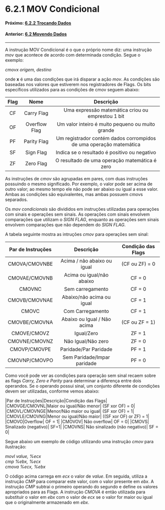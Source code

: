 # 6.2.1 MOV Condicional

#### Próximo: [6.2.2 Trocando Dados](./trocando_dados.md)  
#### Anterior: [6.2 Movendo Dados](./movendo_dados.md) 

---  
  
A instrução MOV Condicional é o que o próprio nome diz: uma instrução *mov* que acontece de acordo com determinada condição. Segue o exemplo:  

*cmovx origem, destino*  

onde **x** é uma das condições que irá disparar a ação *mov*. As condições são baseadas nos valores que estiverem nos registradores de Flags. Os bits específicos utilizados para as condições de cmov seguem abaixo:  

|Flag|Nome|Descrição|
|:---:|:---:|:---:|
| CF | Carry Flag |  Uma expressão matemática criou ou emprestou 1 bit |
| OF | Overflow Flag | Um valor inteiro é muito pequeno ou muito grande |
| PF | Parity Flag | Um registrador contém dados corrompidos de uma operação matemática |
| SF | Sign Flag |  Indica se o resultado é positivo ou negativo |
| ZF | Zero  Flag | O resultado de uma operação matemática é zero |  

As instruções de *cmov* são agrupadas em pares, com duas instruções possuindo o mesmo significado. Por exemplo, o valor pode ser acima de outro valor; ao mesmo tempo ele não pode ser abaixo ou igual a esse valor. Ambas as condições são equivalentes, mas ambas possuem *cmov*s separados.  

Os *mov condicionais* são divididos em instruções utilizadas para operações com sinais e operações sem sinais. As operações com sinais envolvem comparações que utilizam o *SIGN FLAG*, enquanto as operações sem sinais envolvem comparações que não dependem do *SIGN FLAG*.  

A tabela seguinte mostra as intruções *cmov* para operações sem sinal:  

|Par de Instruções|Descrição| Condição das Flags|
|:---:|:---:|:---:|
|CMOVA/CMOVNBE|Acima / não abaixo ou igual| (CF ou ZF) = 0|
|CMOVAE/CMOVNB|Acima ou igual/não abaixo| CF = 0|
|CMOVNC|Sem carregamento| CF = 0|
|CMOVB/CMOVNAE|Abaixo/não acima ou igual| CF = 1|
|CMOVC|Com Carregamento| CF = 1|
|CMOVBE/CMOVNA|Abaixo ou Igual / Não acima| (CF ou ZF = 1)|
|CMOVE/CMOVZ|Igual/Zero| ZF = 1|
|CMOVNE/CMOVNZ|Não Igual/Não zero| ZF = 0|
|CMOVP/CMOVPE|Paridade/Par Paridade| PF = 1|
|CMOVNP/CMOVPO|Sem Paridade/Impar paridade| PF = 0|  

Como você pode ver as condições para operação sem sinal recaem sobre as flags *Carry, Zero e Parity* para determinar a diferença entre dois operandos. Se o operando possui sinal, um conjunto diferente de condições devem ser utilizadas, conforme vemos abaixo:  

|Par de Instruções|Descrição|Condição das Flags|
|CMOVGE/CMOVNL|Maior ou igual/Não menor| (SF xor OF) = 0|
|CMOVL/CMOVNGE|Menor/Não maior ou igual| (SF xor OF) = 1|
|CMOVLE/CMOVNG|Menor ou igual/Não maior| ((SF xor OF) or ZF) = 1|
|CMOVO|Overflow| OF = 1|
|CMOVOV| Não overflow| OF = 0|
|CMOVS| Sinalizado (negativo)| SF=1|
|CMOVNS| Não sinalizado (não negativo)| SF = 0|  

Segue abaixo um exemplo de código utilizando uma instrução *cmov* para ilustração:  

*movl value, %ecx*  
*cmp %ebx, %ecx*  
*cmova %ecx, %ebx*  

O código acima carrega em *ecx* o valor de *value*. Em seguida, utiliza a instrução *CMP* para comparar este valor, com o valor presente em *ebx*. A instrução *CMP* subtrai o primeiro operando do segundo e define os valores apropriados para as Flags. A instrução *CMOVA* é então utilizada para substituir o valor em *ebx* com o valor de *ecx* se o valor for maior ou igual que o originalmente armazenado em *ebx*.

